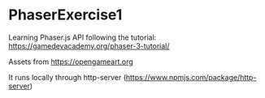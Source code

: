 # PhaserExercise1
Learning Phaser.js API following the tutorial: https://gamedevacademy.org/phaser-3-tutorial/

Assets from https://opengameart.org

It runs locally through http-server (https://www.npmjs.com/package/http-server)
